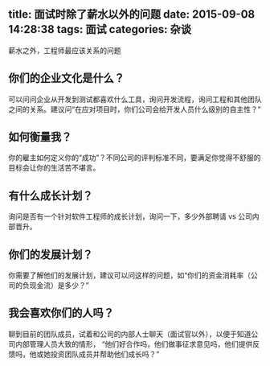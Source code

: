 title: 面试时除了薪水以外的问题
date: 2015-09-08 14:28:38
tags: 面试
categories: 杂谈
---
薪水之外，工程师最应该关系的问题

## 你们的企业文化是什么？
可以问问企业从开发到测试都喜欢什么工具，询问开发流程，询问工程和其他团队之间的关系。建议问“在应对项目时，你们公司会给开发人员什么级别的自主性？”

## 如何衡量我？
你的雇主如何定义你的“成功”？不同公司的评判标准不同，要满足你觉得不舒服的目标会让你的生活苦不堪言。

## 有什么成长计划？
询问是否有一个针对软件工程师的成长计划，询问一下，多少外部聘请 vs 公司内部晋升。

## 你们的发展计划？
你需要了解他们的发展计划，建议可以问这样的问题，如“你们的资金消耗率（公司的负现金流）是多少？”


## 我会喜欢你们的人吗？
聊到目前的团队成员，试着和公司的内部人士聊天（面试官以外），以便于知道公司内部管理人员大致的情形， “他们好合作吗，他们做事征求意见吗，他们提供反馈吗，他或她投资团队成员并帮助他们成长吗？”